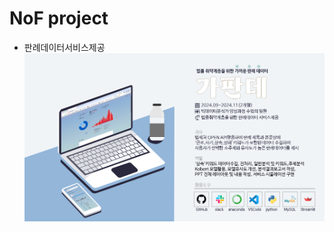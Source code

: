 # NoF project
* 판례데이터서비스제공
![프로젝트소개이미지](https://github.com/jinhyeongkim1/NoFproject/blob/main/%ED%94%84%EB%A1%9C%EC%A0%9D%ED%8A%B8%20%EC%86%8C%EA%B0%9C%EC%9D%B4%EB%AF%B8%EC%A7%80.png)
